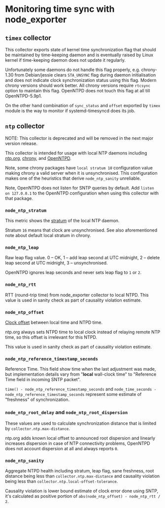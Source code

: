 # Monitoring time sync with node_exporter

## `timex` collector

This collector exports state of kernel time synchronization flag that should be
maintained by time-keeping daemon and is eventually raised by Linux kernel if
time-keeping daemon does not update it regularly.

Unfortunately some daemons do not handle this flag properly, e.g. chrony-1.30
from Debian/jessie clears `STA_UNSYNC` flag during daemon initialisation and
does not indicate clock synchronization status using this flag. Modern chrony
versions should work better. All chrony versions require `rtcsync` option to
maintain this flag. OpenNTPD does not touch this flag at all till
OpenNTPD-5.9p1.

On the other hand combination of `sync_status` and `offset` exported by `timex`
module is the way to monitor if systemd-timesyncd does its job.

## `ntp` collector

NOTE: This collector is deprecated and will be removed in the next major version release.

This collector is intended for usage with local NTP daemons including [ntp.org](http://ntp.org/), [chrony](https://chrony.tuxfamily.org/comparison.html), and [OpenNTPD](http://www.openntpd.org/).

Note, some chrony packages have `local stratum 10` configuration value making chrony a valid server when it is unsynchronised. This configuration makes one of the heuristics that derive `node_ntp_sanity` unreliable.

Note, OpenNTPD does not listen for SNTP queries by default. Add `listen on 127.0.0.1` to the OpenNTPD configuration when using this collector with that package.

### `node_ntp_stratum`

This metric shows the [stratum](https://en.wikipedia.org/wiki/Network_Time_Protocol#Clock_strata) of the local NTP daemon.

Stratum `16` means that clock are unsynchronised. See also aforementioned note about default local stratum in chrony.

### `node_ntp_leap`

Raw leap flag value. 0 – OK, 1 – add leap second at UTC midnight, 2 – delete leap second at UTC midnight, 3 – unsynchronised.

OpenNTPD ignores leap seconds and never sets leap flag to `1` or `2`.

### `node_ntp_rtt`

RTT (round-trip time) from node_exporter collector to local NTPD. This value is
used in sanity check as part of causality violation estimate.

### `node_ntp_offset`

[Clock offset](https://en.wikipedia.org/wiki/Network_Time_Protocol#Clock_synchronization_algorithm) between local time and NTPD time.

ntp.org always sets NTPD time to local clock instead of relaying remote NTP
time, so this offset is irrelevant for this NTPD.

This value is used in sanity check as part of causality violation estimate.

### `node_ntp_reference_timestamp_seconds`

Reference Time. This field show time when the last adjustment was made, but
implementation details vary from "**local** wall-clock time" to "Reference Time
field in incoming SNTP packet".

`time() - node_ntp_reference_timestamp_seconds` and
`node_time_seconds - node_ntp_reference_timestamp_seconds` represent some estimate of
"freshness" of synchronization.

### `node_ntp_root_delay` and `node_ntp_root_dispersion`

These values are used to calculate synchronization distance that is limited by
`collector.ntp.max-distance`.

ntp.org adds known local offset to announced root dispersion and linearly
increases dispersion in case of NTP connectivity problems, OpenNTPD does not
account dispersion at all and always reports `0`.

### `node_ntp_sanity`

Aggregate NTPD health including stratum, leap flag, sane freshness, root
distance being less than `collector.ntp.max-distance` and causality violation
being less than `collector.ntp.local-offset-tolerance`.

Causality violation is lower bound estimate of clock error done using SNTP,
it's calculated as positive portion of `abs(node_ntp_offset) - node_ntp_rtt / 2`.

